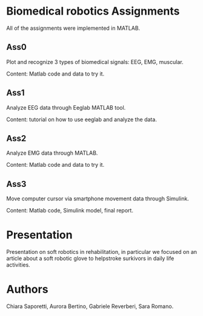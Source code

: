 # Biomedical robotics Assignments
All of the assignments were implemented in MATLAB. 

## Ass0
Plot and recognize 3 types of biomedical signals: EEG, EMG, muscular. 

Content: Matlab code and data to try it.
## Ass1
Analyze EEG data through Eeglab MATLAB tool.

Content: tutorial on how to use eeglab and analyze the data.

## Ass2
Analyze EMG data through MATLAB.

Content: Matlab code and data to try it.

## Ass3
Move computer cursor via smartphone movement data through Simulink.

Content: Matlab code, Simulink model, final report.

# Presentation
Presentation on soft robotics in rehabilitation, in particular we focused on an article about a soft robotic glove to helpstroke surkivors in daily life activities.

# Authors
Chiara Saporetti, Aurora Bertino, Gabriele Reverberi, Sara Romano.
